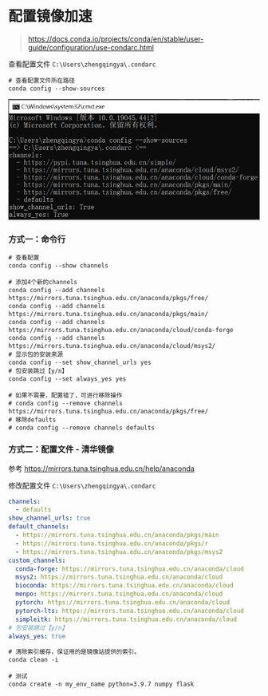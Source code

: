 # 配置镜像加速

> https://docs.conda.io/projects/conda/en/stable/user-guide/configuration/use-condarc.html

查看配置文件 `C:\Users\zhengqingya\.condarc`

```shell
# 查看配置文件所在路径
conda config --show-sources
```

![](./images/04-配置镜像加速_1727890189426.png)


### 方式一：命令行

```shell
# 查看配置
conda config --show channels

# 添加4个新的channels
conda config --add channels https://mirrors.tuna.tsinghua.edu.cn/anaconda/pkgs/free/
conda config --add channels https://mirrors.tuna.tsinghua.edu.cn/anaconda/pkgs/main/
conda config --add channels https://mirrors.tuna.tsinghua.edu.cn/anaconda/cloud/conda-forge 
conda config --add channels https://mirrors.tuna.tsinghua.edu.cn/anaconda/cloud/msys2/
# 显示包的安装来源
conda config --set show_channel_urls yes
# 包安装跳过【y/n】
conda config --set always_yes yes

# 如果不需要，配置错了，可进行移除操作
# conda config --remove channels https://mirrors.tuna.tsinghua.edu.cn/anaconda/pkgs/free/
# 移除defaults
# conda config --remove channels defaults
```

### 方式二：配置文件 - 清华镜像

参考 https://mirrors.tuna.tsinghua.edu.cn/help/anaconda

修改配置文件 `C:\Users\zhengqingya\.condarc`

```yml
channels:
  - defaults
show_channel_urls: true
default_channels:
  - https://mirrors.tuna.tsinghua.edu.cn/anaconda/pkgs/main
  - https://mirrors.tuna.tsinghua.edu.cn/anaconda/pkgs/r
  - https://mirrors.tuna.tsinghua.edu.cn/anaconda/pkgs/msys2
custom_channels:
  conda-forge: https://mirrors.tuna.tsinghua.edu.cn/anaconda/cloud
  msys2: https://mirrors.tuna.tsinghua.edu.cn/anaconda/cloud
  bioconda: https://mirrors.tuna.tsinghua.edu.cn/anaconda/cloud
  menpo: https://mirrors.tuna.tsinghua.edu.cn/anaconda/cloud
  pytorch: https://mirrors.tuna.tsinghua.edu.cn/anaconda/cloud
  pytorch-lts: https://mirrors.tuna.tsinghua.edu.cn/anaconda/cloud
  simpleitk: https://mirrors.tuna.tsinghua.edu.cn/anaconda/cloud
# 包安装跳过【y/n】
always_yes: true
```

```shell
# 清除索引缓存，保证用的是镜像站提供的索引。
conda clean -i

# 测试
conda create -n my_env_name python=3.9.7 numpy flask
```